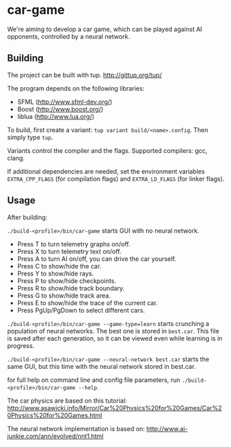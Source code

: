 car-game
========

We're aiming to develop a car game, which can be played against AI opponents, controlled by a neural network.

Building
--------
The project can be built with tup. http://gittup.org/tup/

The program depends on the following libraries:
- SFML (http://www.sfml-dev.org/)
- Boost (http://www.boost.org/)
- liblua (http://www.lua.org/)

To build, first create a variant: `tup variant build/<name>.config`. Then simply type `tup`.

Variants control the compiler and the flags. Supported compilers: gcc, clang.

If additional dependencies are needed, set the environment variables `EXTRA_CPP_FLAGS` (for compilation flags) and `EXTRA_LD_FLAGS` (for linker flags).

Usage
-----
After building:

`./build-<profile>/bin/car-game` starts GUI with no neural network.
- Press T to turn telemetry graphs on/off.
- Press X to turn telemetry text on/off.
- Press A to turn AI on/off, you can drive the car yourself.
- Press C to show/hide the car.
- Press Y to show/hide rays.
- Press P to show/hide checkpoints.
- Press R to show/hide track boundary.
- Press G to show/hide track area.
- Press E to show/hide the trace of the current car.
- Press PgUp/PgDown to select different cars.

`./build-<profile>/bin/car-game --game-type=learn` starts crunching a population of neural networks. The best one is stored in `best.car`. This file is saved after each generation, so it can be viewed even while learning is in progress.

`./build-<profile>/bin/car-game --neural-network best.car` starts the same GUI, but this time with the neural network stored in best.car.

for full help on command line and config file parameters, run `./build-<profile>/bin/car-game --help`.

The car physics are based on this tutorial: http://www.asawicki.info/Mirror/Car%20Physics%20for%20Games/Car%20Physics%20for%20Games.html

The neural network implementation is based on: http://www.ai-junkie.com/ann/evolved/nnt1.html

